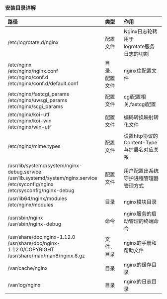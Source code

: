 ### 安装目录详解

| 路径                    |  类型       | 作用       |
| :--------               |  :----      | :----      |
| /etc/logrotate.d/nginx  |  配置文件   | Nginx日志轮转用于 <br /> logrotate服务日志的切割 |
| /etc/nginx <br /> /etc/nginx/nginx.conf <br /> /etc/nginx/conf.d <br /> /etc/nginx/conf.d/default.conf | 目录、配置文件 | nginx住配置文件 |
| /etc/nginx/fastcgi_params <br /> /etc/nginx/uwsgi_params <br /> /etc/nginx/scgi_params  |    配置文件    | cgi配置相关,fastcgi配置        |
| /etc/nginx/koi-utf <br /> /etc/nginx/koi-win <br /> /etc/nginx/win-utf <br /> |  配置文件  | 编码转换映射转化文件      |
| /etc/nginx/mime.types   |  配置文件  | 设置http协议的Content-Type与扩展名对应关系 |
| /usr/lib/systemd/system/nginx-debug.service<br />/usr/lib.systemd/system/nginx.service<br />/etc/syconfig/nginx<br />/etc/sysconfig/nginx-debug |  配置文件       | 用户配置出系统守护进程管理器管理方式       |
| /usr/lib64/nginx/modules <br /> /etc/nginx/modules | 目录 | nginx模块目录 |
| /usr/sbin/nginx <br /> /usr/sbin/nginx-debug | 命令 | nginx服务的启动管理的终端命令 |
| /usr/share/doc.nginx-1.12.0 <br /> /usr/share/doc/nginx-1.12.0/COPYRIGHT <br /> /usr/share/man/man8/nginx.8.gz | 文件、目录 | nginx的手册和帮助文件 |
| /var/cache/nginx | 目录 | nginx的缓存目录 |
| /var/log/nginx | 目录 | nginx的日志目录 |
